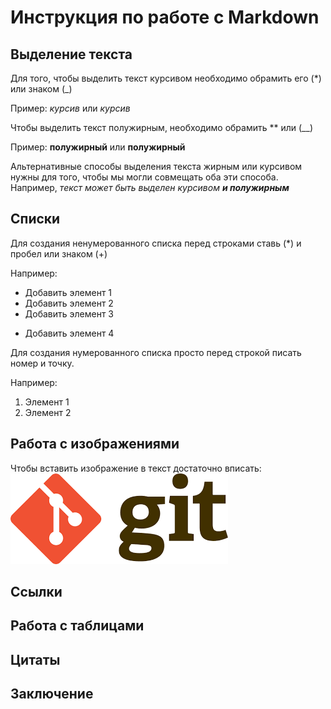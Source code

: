 # Инструкция по работе с Markdown

## Выделение текста
Для того, чтобы выделить текст курсивом необходимо обрамить его (*) или знаком (_)

Пример: *курсив* или _курсив_

Чтобы выделить текст полужирным, необходимо обрамить ** или (__)

Пример: **полужирный** или __полужирный__

Альтернативные способы выделения текста жирным или курсивом нужны для того, чтобы мы могли совмещать оба эти способа. Например, *текст может быть выделен курсивом __и полужирным__*

## Списки

Для создания ненумерованного списка перед строками ставь (*) и пробел или знаком (+)

Например:
* Добавить элемент 1
* Добавить элемент 2
* Добавить элемент 3
+ Добавить элемент 4

Для создания нумерованного списка просто перед строкой писать номер и точку.

Например:
1. Элемент 1
2. Элемент 2


## Работа с изображениями
Чтобы вставить изображение в текст достаточно вписать: ![logo](git_logo.png)


## Ссылки

## Работа с таблицами

## Цитаты

## Заключение